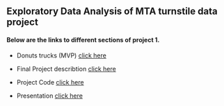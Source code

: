 ## Exploratory Data Analysis of MTA turnstile data project

#### Below are the links to different sections of project 1.
- Donuts trucks (MVP) [click here](https://github.com/emanshehri/MyRepo/blob/main/Donuts_trucks%20(MVP).md)

- Final Project describtion [click here ](https://github.com/emanshehri/MyRepo/blob/main/Finding%20the%20best%20locations%20to%20place%20Donuts%20trucks%20in%20NY%20city%20.md)

- Project Code [ click here ](https://github.com/emanshehri/MyRepo/blob/main/MTA_Turnstile_Project.ipynb)

- Presentation [click here](https://github.com/emanshehri/MyRepo/blob/main/presentation1.pdf)
